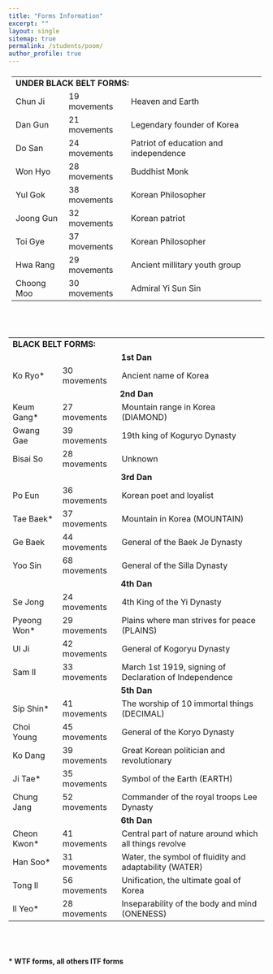 ```yaml
---
title: "Forms Information"
excerpt: ""
layout: single
sitemap: true
permalink: /students/poom/
author_profile: true
---
```

<table style="padding:6">
<tr>
<td colspan="3"><b> UNDER BLACK BELT FORMS:</b></td>
</tr>
<tr>
<td>Chun Ji</td><td>19 movements</td><td>Heaven and Earth</td>
</tr>
<tr>
<td>Dan Gun</td><td>21 movements</td><td>Legendary founder of Korea</td>
</tr>
<tr>
<td>Do San</td><td>24 movements</td><td>Patriot of education and independence</td>
</tr>
<tr>
<td>Won Hyo</td><td>28 movements</td><td>Buddhist Monk</td>
</tr>
<tr>
<td>Yul Gok</td><td>38 movements</td><td>Korean Philosopher</td>
</tr>
<tr>
<td>Joong Gun</td><td>32 movements</td><td>Korean patriot</td>
</tr>
<tr>
<td>Toi Gye</td><td>37 movements</td><td>Korean Philosopher</td>
</tr>
<tr>
<td>Hwa Rang</td><td>29 movements</td><td>Ancient millitary youth group</td>
</tr>
<tr>
<td>Choong Moo</td><td>30 movements</td><td>Admiral Yi Sun Sin</td>
</tr>
</table>
<br><br>
<table Cellpadding="6">
<tr>
<td colspan="3"><b>BLACK BELT FORMS:</b></td>
</tr>
<tr>
<td colspan="3"><div style="text-align:center"><b>1st Dan</b></div></td>
</tr>
<tr>
<td>Ko Ryo*</td><td>30 movements</td><td>Ancient name of Korea</td>
</tr>
<tr>
<td colspan="3"><div style="text-align:center"><b>2nd Dan</b></div></td>
</tr>
<tr>
<td>Keum Gang*</td><td>27 movements</td><td>Mountain range in Korea (DIAMOND)</td>
</tr>
<tr>
<td>Gwang Gae</td><td>39 movements</td><td>19th king of Koguryo Dynasty</td>
</tr>
<tr>
<td>Bisai So</td><td>28 movements</td><td>Unknown</td>
</tr>
<tr>
<td colspan="3"><div style="text-align:center"><b>3rd Dan</b></div></td>
<tr>
<td>Po Eun</td><td>36 movements</td><td>Korean poet and loyalist</td>
</tr>
<tr>
<td>Tae Baek*</td><td>37 movements</td><td>Mountain in Korea (MOUNTAIN)</td>
</tr>
<tr>
<td>Ge Baek</td><td>44 movements</td><td>General of the Baek Je Dynasty</td>
</tr>
<tr>
<td>Yoo Sin</td><td>68 movements</td><td>General of the Silla Dynasty</td>
</tr>
<tr>
<td colspan="3"><div style="text-align:center"><b>4th Dan</b></div></td>
</tr>
<tr>
<td>Se Jong</td><td>24 movements</td><td>4th King of the Yi Dynasty</td>
</tr>
<tr>
<td>Pyeong Won*</td><td>29 movements</td><td>Plains where man strives for peace (PLAINS)</td>
</tr>
<tr>
<td>Ul Ji</td><td>42 movements</td><td>General of Kogoryu Dynasty</td>
</tr>
<tr>
<td>Sam Il</td><td>33 movements</td><td>March 1st 1919, signing of Declaration of Independence</td>
</tr>
<tr>
<td colspan="3"><div style="text-align:center"><b>5th Dan</b></div></td>
</tr>
<tr>
<td>Sip Shin*</td><td>41 movements</td><td>The worship of 10 immortal things (DECIMAL)</td>
</tr>
<tr>
<td>Choi Young</td><td>45 movements</td><td>General of the Koryo Dynasty</td>
</tr>
<tr>
<td>Ko Dang</td><td>39 movements</td><td>Great Korean politician and revolutionary</td>
</tr>
<tr>
<td>Ji Tae*</td><td>35 movements</td><td>Symbol of the Earth (EARTH)</td>
</tr>
<tr>
<td>Chung Jang</td><td>52 movements</td><td>Commander of the royal troops Lee Dynasty</td> 
</tr>
<tr>
<td colspan="3"><div style="text-align:center"><b>6th Dan</b></div></td>
</tr>
<tr>
<td>Cheon Kwon*</td><td>41 movements</td><td>Central part of nature around which all things revolve</td>
</tr>
<tr>
<td>Han Soo*</td><td>31 movements</td><td>Water, the symbol of fluidity and adaptability (WATER)</td>
</tr>
<tr>
<td>Tong Il</td><td>56 movements</td><td>Unification, the ultimate goal of Korea</td>
</tr>
<tr>
<td>Il Yeo*</td><td>28 movements</td><td>Inseparability of the body and mind (ONENESS)</td>
</tr>
</table>
<br><br>
<h4><B>* WTF forms, all others ITF forms</b></h4>
<br><br>